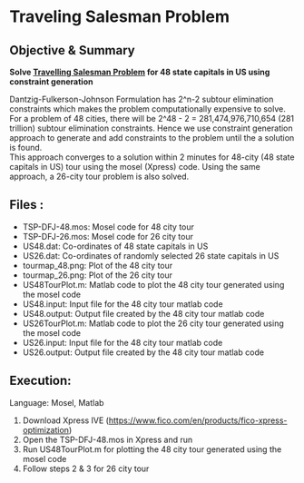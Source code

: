 # Traveling Salesman Problem

## Objective & Summary

**Solve [Travelling Salesman Problem](https://en.wikipedia.org/wiki/Travelling_salesman_problem "Travelling Salesman Problem") for 48 state capitals in US using constraint generation**

Dantzig-Fulkerson-Johnson Formulation has 2^n-2 subtour elimination constraints which makes the problem computationally expensive to solve. For a problem of 48 cities, there will be 2^48 - 2 = 281,474,976,710,654 (281 trillion) subtour elimination constraints. Hence we use constraint generation approach to generate and add constraints to the problem until the a solution is found. <br/>
This approach converges to a solution within 2 minutes for 48-city (48 state capitals in US) tour using the mosel (Xpress) code. Using the same approach, a 26-city tour problem is also solved. 

## Files :

- TSP-DFJ-48.mos: Mosel code for 48 city tour
- TSP-DFJ-26.mos: Mosel code for 26 city tour
- US48.dat: Co-ordinates of 48 state capitals in US
- US26.dat: Co-ordinates of randomly selected 26 state capitals in US
- tourmap_48.png: Plot of the 48 city tour
- tourmap_26.png: Plot of the 26 city tour
- US48TourPlot.m: Matlab code to plot the 48 city tour generated using the mosel code
- US48.input: Input file for the 48 city tour matlab code 
- US48.output: Output file created by the 48 city tour matlab code 
- US26TourPlot.m: Matlab code to plot the 26 city tour generated using the mosel code
- US26.input: Input file for the 48 city tour matlab code 
- US26.output: Output file created by the 48 city tour matlab code 

## Execution:
Language: Mosel, Matlab

1. Download Xpress IVE (https://www.fico.com/en/products/fico-xpress-optimization)
2. Open the TSP-DFJ-48.mos in Xpress and run 
3. Run US48TourPlot.m for plotting the 48 city tour generated using the mosel code
4. Follow steps 2 & 3 for 26 city tour 